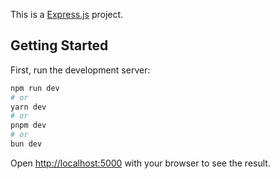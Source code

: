 This is a [Express.js](https://expressjs.com) project.

## Getting Started

First, run the development server:

```bash
npm run dev
# or
yarn dev
# or
pnpm dev
# or
bun dev
```

Open [http://localhost:5000](http://localhost:5000) with your browser to see the result.
